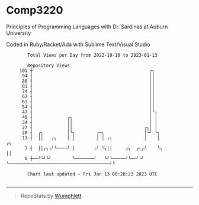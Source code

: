 # Comp3220

Principles of Programming Languages with Dr. Sardinas at Auburn University

Coded in Ruby/Racket/Ada with Sublime Text/Visual Studio

```
        Total Views per Day from 2022-10-16 to 2023-01-13

        Repository Views
     101 ┼                                            ╭╮
      94 ┤                                            ││
      88 ┤                                            ││
      81 ┤                                            ││
      74 ┤                                            ││
      67 ┤                                            ││
      61 ┤                                            ││
      54 ┤                                            ││
      47 ┤                                            │╰╮
      40 ┤             ╭╮                             │ │
      34 ┤             ││                             │ │
      27 ┤             ││                           ╭╮│ │
      20 ┤  ╭╮         │╰╮        ╭─╮               │╰╯ ╰╮
      13 ┤  ││   ╭╮    │ │        │ │ ╭╮            │    │                                       ╭╮
       7 ┤  ││╭╮╭╯╰────╯ │       ╭╯ ╰╮││     ╭╮  ╭╮╭╯    ╰╮                                      ││
       0 ┼──╯╰╯╰╯        ╰───────╯   ╰╯╰─────╯╰──╯╰╯      ╰──────────────────────────────────────╯╰

        Chart last updated - Fri Jan 13 00:28:23 2023 UTC
        
```

---

> RepoStats by [Wumphlett](https://github.com/Wumphlett)
